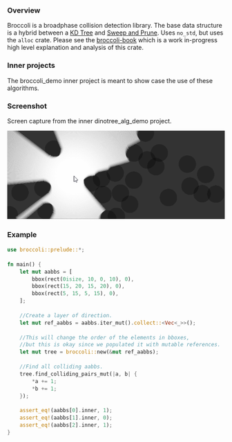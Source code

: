 ### Overview

Broccoli is a broadphase collision detection library. 
The base data structure is a hybrid between a [KD Tree](https://en.wikipedia.org/wiki/K-d_tree) and [Sweep and Prune](https://en.wikipedia.org/wiki/Sweep_and_prune).
Uses `no_std`, but uses the `alloc` crate.
Please see the [broccoli-book](https://broccoli-book.netlify.com) which is a work in-progress high level explanation and analysis
of this crate.

### Inner projects

The broccoli_demo inner project is meant to show case the use of these algorithms. 

### Screenshot

Screen capture from the inner dinotree_alg_demo project.

<img src="./assets/screenshot.gif" alt="screenshot">

### Example

```rust
use broccoli::prelude::*;

fn main() {
    let mut aabbs = [
        bbox(rect(0isize, 10, 0, 10), 0),
        bbox(rect(15, 20, 15, 20), 0),
        bbox(rect(5, 15, 5, 15), 0),
    ];

    //Create a layer of direction.
    let mut ref_aabbs = aabbs.iter_mut().collect::<Vec<_>>();

    //This will change the order of the elements in bboxes,
    //but this is okay since we populated it with mutable references.
    let mut tree = broccoli::new(&mut ref_aabbs);

    //Find all colliding aabbs.
    tree.find_colliding_pairs_mut(|a, b| {
        *a += 1;
        *b += 1;
    });

    assert_eq!(aabbs[0].inner, 1);
    assert_eq!(aabbs[1].inner, 0);
    assert_eq!(aabbs[2].inner, 1);
}

```
